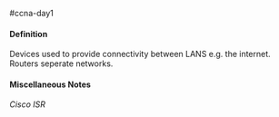 #ccna-day1  

#### Definition
Devices used to provide connectivity between LANS e.g. the internet.
Routers seperate networks.

#### Miscellaneous Notes
*Cisco ISR*